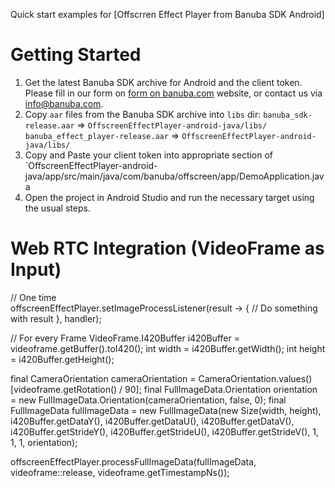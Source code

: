 Quick start examples for [Offscrren Effect Player from Banuba SDK Android]

# Getting Started

1. Get the latest Banuba SDK archive for Android and the client token. Please fill in our form on [form on banuba.com](https://www.banuba.com/face-filters-sdk) website, or contact us via [info@banuba.com](mailto:info@banuba.com).
2. Copy `aar` files from the Banuba SDK archive into `libs` dir:
    `banuba_sdk-release.aar` => `OffscreenEffectPlayer-android-java/libs/`
    `banuba_effect_player-release.aar` => `OffscreenEffectPlayer-android-java/libs/`
3. Copy and Paste your client token into appropriate section of `OffscreenEffectPlayer-android-java/app/src/main/java/com/banuba/offscreen/app/DemoApplication.java 
4. Open the project in Android Studio and run the necessary target using the usual steps.

# Web RTC Integration (VideoFrame as Input)

  // One time 	
  offscreenEffectPlayer.setImageProcessListener(result -> { 
		// Do something with result
        }, handler);


  // For every Frame
  VideoFrame.I420Buffer i420Buffer = videoframe.getBuffer().toI420();
  int width = i420Buffer.getWidth();
  int height = i420Buffer.getHeight();

  final CameraOrientation cameraOrientation = CameraOrientation.values()[videoframe.getRotation() / 90];
  final FullImageData.Orientation orientation = new FullImageData.Orientation(cameraOrientation, false, 0);
  final FullImageData fullImageData = new FullImageData(new Size(width, height),
  i420Buffer.getDataY(), i420Buffer.getDataU(), i420Buffer.getDataV(), i420Buffer.getStrideY(), i420Buffer.getStrideU(), i420Buffer.getStrideV(), 1, 1, 1, orientation);

  offscreenEffectPlayer.processFullImageData(fullImageData, videoframe::release, videoframe.getTimestampNs());
